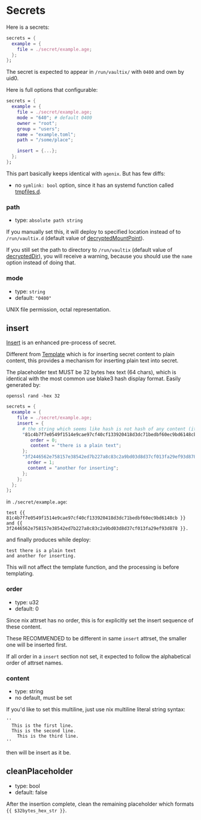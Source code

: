 # Secrets

Here is a secrets:
```nix
secrets = {
  example = {
    file = ./secret/example.age;
  };
};
```
The secret is expected to appear in `/run/vaultix/` with `0400` and own by uid0.

Here is full options that configurable:

```nix
secrets = {
  example = {
    file = ./secret/example.age;
    mode = "640"; # default 0400
    owner = "root";
    group = "users";
    name = "example.toml";
    path = "/some/place";

    insert = {...};
  };
};
```

This part basically keeps identical with `agenix`. But has few diffs:

+ no `symlink: bool` option, since it has an systemd function called [tmpfiles.d](https://www.freedesktop.org/software/systemd/man/latest/tmpfiles.d.html).

### path

+ type: `absolute path string`

If you manually set this, it will deploy to specified location instead of to `/run/vaultix.d` (default value of [decryptedMountPoint](#dmp)).

If you still set the path to directory to `/run/vaultix` (default value of [decryptedDir](#dd)), you will receive a warning, because you should use the `name` option instead of doing that.

### mode

+ type: `string`
+ default: `"0400"`

UNIX file permission, octal representation.


## insert

[Insert](https://github.com/milieuim/vaultix/issues/12) is an enhanced pre-process of secret.

Different from [Template](/option-templates) which is for inserting secret content to plain content, this provides a mechanism for inserting plain text into secret.


The placeholder text MUST be 32 bytes hex text (64 chars), which is identical with the most common use blake3 hash display format. Easily generated by:

```
openssl rand -hex 32
```

```nix
secrets = {
  example = {
    file = ./secret/example.age;
    insert = {
      # the string which seems like hash is not hash of any content (it could be)
      "81c4b7f7e0549f1514e9cae97cf40cf133920418d3dc71bedbf60ec9bd6148cb" =  {
         order = 0;
         content = "there is a plain text";
      };
      "3f2446562e758157e38542ed7b227a8c83c2a9bd03d8d37cf013fa29ef93d878" =  {
        order = 1;
        content = "another for inserting";
      };
    };
  };
};
```

in `./secret/example.age`:

```
test {{ 81c4b7f7e0549f1514e9cae97cf40cf133920418d3dc71bedbf60ec9bd6148cb }}
and {{ 3f2446562e758157e38542ed7b227a8c83c2a9bd03d8d37cf013fa29ef93d878 }}.
```

and finally produces while deploy:

```
test there is a plain text
and another for inserting.
```

This will not affect the template function, and the processing is before templating.

### order
+ type: u32
+ default: 0

Since nix attrset has no order, this is for explicitly set the insert sequence of these content.

These RECOMMENDED to be different in same `insert` attrset, the smaller one will be inserted first.

If all order in a `insert` section not set, it expected to follow the alphabetical order of attrset names. 

### content
+ type: string
+ no default, must be set

If you'd like to set this multiline, just use nix multiline literal string syntax:

```
''
  This is the first line.
  This is the second line.
    This is the third line.
''
```

then will be insert as it be.

## cleanPlaceholder
+ type: bool
+ default: false

After the insertion complete, clean the remaining placeholder which formats `{{ $32bytes_hex_str }}`.
